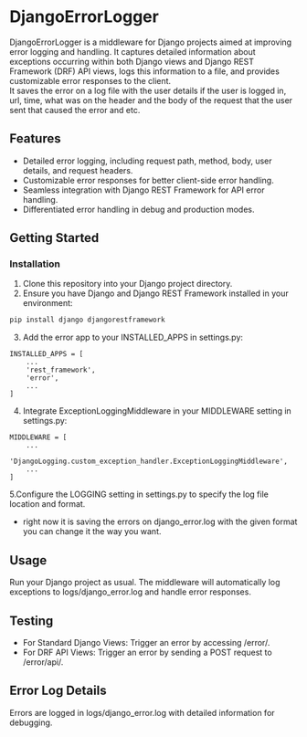 # DjangoErrorLogger

DjangoErrorLogger is a middleware for Django projects aimed at improving error logging and handling. It captures detailed information about exceptions occurring within both Django views and Django REST Framework (DRF) API views, logs this information to a file, and provides customizable error responses to the client.
<br>It saves the error on a log file with the user details if the user is logged in, url, time, what was on the header and the body of the request that the user sent that caused the error and etc.

## Features

- Detailed error logging, including request path, method, body, user details, and request headers.
- Customizable error responses for better client-side error handling.
- Seamless integration with Django REST Framework for API error handling.
- Differentiated error handling in debug and production modes.

## Getting Started

### Installation

1. Clone this repository into your Django project directory.
2. Ensure you have Django and Django REST Framework installed in your environment:

```bash
pip install django djangorestframework
```
3. Add the error app to your INSTALLED_APPS in settings.py:
```
INSTALLED_APPS = [
    ...
    'rest_framework',
    'error',
    ...
]
```
4. Integrate ExceptionLoggingMiddleware in your MIDDLEWARE setting in settings.py:
```
MIDDLEWARE = [
    ...
    'DjangoLogging.custom_exception_handler.ExceptionLoggingMiddleware',
    ...
]
```
5.Configure the LOGGING setting in settings.py to specify the log file location and format.
- right now it is saving the errors on django_error.log with the given format you can change it the way you want.

## Usage
Run your Django project as usual. The middleware will automatically log exceptions to logs/django_error.log and handle error responses.


## Testing
- For Standard Django Views: Trigger an error by accessing /error/.
- For DRF API Views: Trigger an error by sending a POST request to /error/api/.
## Error Log Details
Errors are logged in logs/django_error.log with detailed information for debugging.